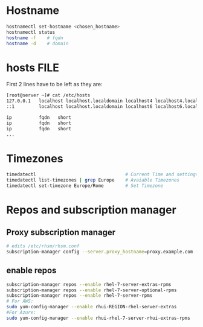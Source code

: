 # Hostname

```bash
hostnamectl set-hostname <chosen_hostname>
hostnamectl status
hostname -f    # fqdn
hostname -d    # domain
```

# hosts FILE
First 2 lines have to be left as they are:
```bash
[root@server ~]# cat /etc/hosts
127.0.0.1   localhost localhost.localdomain localhost4 localhost4.localdomain4
::1         localhost localhost.localdomain localhost6 localhost6.localdomain6

ip          fqdn   short
ip          fqdn   short
ip          fqdn   short
...
```

# Timezones
```bash
timedatectl                                 # Current Time and settings
timedatectl list-timezones | grep Europe    # Avaiable Timezones
timedatectl set-timezone Europe/Rome        # Set Timezone
```

# Repos and subscription manager

## Proxy subscription manager
```bash
# edits /etc/rhsm/rhsm.conf
subscription-manager config --server.proxy_hostname=proxy.example.com --server.proxy_port=8080 --server.proxy_user=admin --server.proxy_password=secret
```

## enable repos
```bash
subscription-manager repos --enable rhel-7-server-extras-rpms     
subscription-manager repos --enable rhel-7-server-optional-rpms   
subscription-manager repos --enable rhel-7-server-rpms
# For AWS:
sudo yum-config-manager --enable rhui-REGION-rhel-server-extras
#For Azure:
sudo yum-config-manager --enable rhui-rhel-7-server-rhui-extras-rpms
```
